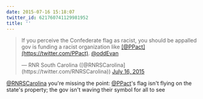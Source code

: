 ```yaml
---
date: 2015-07-16 15:18:07
twitter_id: 621760741129981952
title: ''
---
```


<blockquote class="twitter-tweet"><p lang="en" dir="ltr">If you perceive the Confederate flag as racist, you should be appalled gov is funding a racist organization like <a href="https://twitter.com/PPact?ref_src=twsrc%5Etfw">[@PPact](https://twitter.com/PPact)</a>. <a href="https://twitter.com/oddEvan?ref_src=twsrc%5Etfw">@oddEvan</a></p>&mdash; RNR South Carolina ([@RNRSCarolina](https://twitter.com/RNRSCarolina)) <a href="https://twitter.com/RNRSCarolina/status/621760017306394624?ref_src=twsrc%5Etfw">July 16, 2015</a></blockquote>
<script async src="https://platform.twitter.com/widgets.js" charset="utf-8"></script>

[@RNRSCarolina](https://twitter.com/RNRSCarolina) you're missing the point: [@PPact](https://twitter.com/PPact)'s flag isn't flying on the state's property; the gov isn't waving their symbol for all to see
